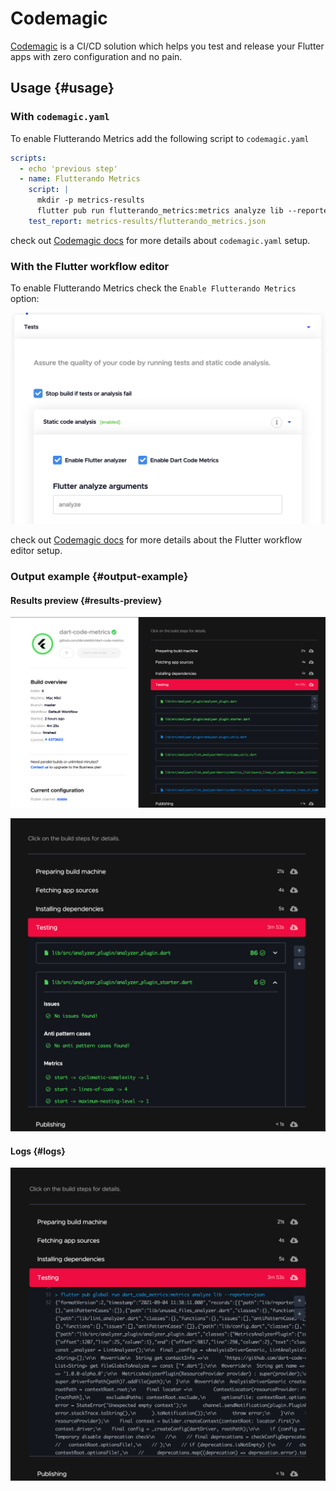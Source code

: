 # Codemagic

[Codemagic](http://codemagic.io/) is a CI/CD solution which helps you test and release your Flutter apps with zero configuration and no pain.

## Usage {#usage}

### With `codemagic.yaml`

To enable Flutterando Metrics add the following script to `codemagic.yaml`

```yml title="codemagic.yaml"
scripts:
  - echo 'previous step'
  - name: Flutterando Metrics
    script: |
      mkdir -p metrics-results
      flutter pub run flutterando_metrics:metrics analyze lib --reporter=json > metrics-results/flutterando_metrics.json
    test_report: metrics-results/flutterando_metrics.json
```

check out [Codemagic docs](https://docs.codemagic.io/yaml-testing/dart-code-metrics/) for more details about `codemagic.yaml` setup.

### With the Flutter workflow editor

To enable Flutterando Metrics check the `Enable Flutterando Metrics` option:

![Flutterando Metrics Flutter workflow editor](../../static/img/flutter-workflow-editor.png)

check out [Codemagic docs](https://docs.codemagic.io/flutter-testing/static-code-analysis/#dart-code-metrics) for more details about the Flutter workflow editor setup.

### Output example {#output-example}

#### Results preview {#results-preview}

![Flutterando Metrics results](../../static/img/results.png)

![Flutterando Metrics results expanded](../../static/img/results-expanded.png)

#### Logs {#logs}

![Flutterando Metrics logs](../../static/img/logs.png)
